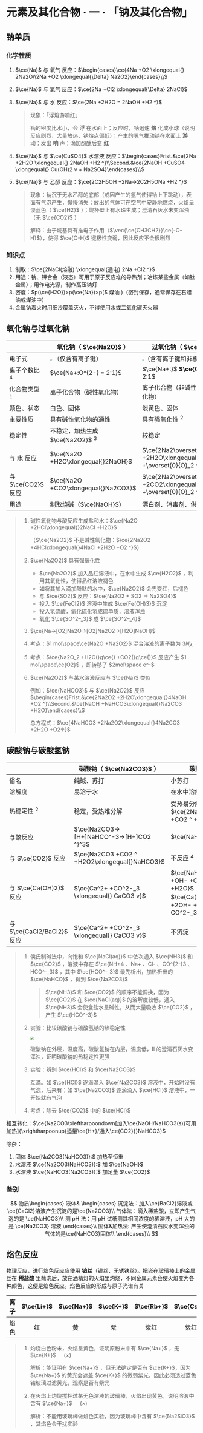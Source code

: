 # 元素及其化合物 · 一 · 「钠及其化合物」

## 钠单质

### 化学性质

1. $\ce{Na}$ 与 氧气 反应：$\begin{cases}\ce{4Na +O2 \xlongequal{} 2Na2O\\2Na +O2 \xlongequal{\Delta} Na2O2}\end{cases}\\$

2. $\ce{Na}$ 与 氯气 反应：$\ce{2Na +Cl2 \xlongequal{\Delta} 2NaCl}$

3. $\ce{Na}$ 与 水 反应：$\ce{2Na +2H2O = 2NaOH +H2 ^}$
   > 现象：「浮熔游响红」
   >
   > 钠的密度比水小，会 **浮** 在水面上；反应时，钠迅速 **熔** 化成小球（说明反应剧烈、大量放热、钠熔点偏低）；产生的氢气推动钠在水面上 **游** 动；发出 **响** 声；滴加酚酞后变 **红**

4. $\ce{Na}$ 与 $\ce{CuSO4}$ 水溶液 反应：$\begin{cases}Frist.&\ce{2Na +2H2O \xlongequal{} 2NaOH +H2 ^}\\Second.&\ce{2NaOH +CuSO4 \xlongequal{} Cu(OH)2 v + Na2SO4}\end{cases}\\$

5. $\ce{Na}$ 与 乙醇 反应：$\ce{2C2H5OH +2Na->2C2H5ONa +H2 ^}$

   > 现象：钠沉于无水乙醇的底部（或因产生的氢气使得钠上下跳动），表面有气泡产生，慢慢消失；放出的气体可在空气中安静地燃烧，火焰呈淡蓝色（ $\ce{H2}$ ）；烧杯壁上有水珠生成；澄清石灰水未变浑浊（无 $\ce{CO2}$ ）
   >
   > 解释：由于烷基具有推电子作用（$\vec{\ce{CH3CH2}}\ce{-O-H}$），使得 $\ce{O-H}$ 键极性变弱，因此反应不会很剧烈

### 知识点
1. 制取：$\ce{2NaCl(熔融) \xlongequal{通电} 2Na +Cl2 ^}$
2. 用途：钠、钾合金（液态）可用于原子反应堆的导热剂；冶炼某些金属（如钛金属）；用作电光源，制作高压钠灯
3. 密度：$p(\ce{H2O})>p(\ce{Na})>p($ 煤油 $)$（密封保存，通常保存在石蜡油或煤油中）
4. 金属钠着火时用细沙覆盖灭火，不得使用水或二氧化碳灭火器

## 氧化钠与过氧化钠

|                    | 氧化钠（ $\ce{Na2O}$ ）                                      | 过氧化钠（ $\ce{Na2O2}$ ）                                   |
| ------------------ | ------------------------------------------------------------ | ------------------------------------------------------------ |
| 电子式             | <img src="./images/1.1.svg" style="zoom: 33%;" /> （仅含有离子键） | <img src="./images/1.2.svg" style="zoom: 33%;" />（含有离子键和非极性共价键） |
| 离子个数比 $^4$    | $\ce{Na+:O^{2-} = 2:1}$                                      | $\ce{Na+:}$ **$\ce{O^{2-}2}$** $ = 2:1$                      |
| 化合物类型 $^1$    | 离子化合物（碱性氧化物）                                     | 离子化合物（非碱性氧化物，为过氧化物）                       |
| 颜色、状态         | 白色、固体                                                   | 淡黄色、固体                                                 |
| 主要性质           | 具有碱性氧化物的通性                                         | 具有强氧化性 $^2$                                            |
| 稳定性             | 不稳定，加热生成 $\ce{Na2O2}$ $^3$                           | 较稳定                                                       |
| 与 水 反应         | $\ce{Na2O +H2O\xlongequal{}2NaOH}$                           | $\ce{2Na2\overset{-1}{O}_2 +2H2O\xlongequal{2e^-}4NaOH +\overset{0}{O}_2 ^}^5$ |
| 与 $\ce{CO2}$ 反应 | $\ce{Na2O +CO2\xlongequal{}Na2CO3}$                          | $\ce{2Na2\overset{-1}{O}_2 +2CO2\xlongequal{2e^-}2Na2CO3 +\overset{0}{O}_2 ^}^5$ |
| 用途               | 制取烧碱（$\ce{NaOH}$）                                      | 漂白剂、消毒剂、供氧剂                                       |

> 1. 碱性氧化物与酸反应生成盐和水：$\ce{Na2O +2HCl\xlongequal{}2NaCl +H2O}$
>
>    （$\ce{Na2O2}$ 不是碱性氧化物：$\ce{2Na2O2 +4HCl\xlongequal{}4NaCl +2H2O +O2 ^}$）
>
> 2. $\ce{Na2O2}$ 具有强氧化性
>
>    - $\ce{Na2O2}$ 加入品红溶液中，在水中生成 $\ce{H2O2}$ ，利用其氧化性，使得品红溶液褪色
>    - 如将其加入滴加酚酞的水中，$\ce{Na2O2}$ 会先变红，后褪色
>    - 与 $\ce{SO2}$ 反应：$\ce{Na2O2 + SO2 → Na2SO4}$
>    - 投入 $\ce{FeCl2}$ 溶液中生成 $\ce{Fe(OH)3}$ 沉淀
>    -  投入氢硫酸，氧化硫化氢成硫单质，溶液浑浊
>    -  氧化 $\ce{SO^2–_3}$ 成 $\ce{SO^2–_4}$ 
>
> 3. $\ce{Na->[O2]Na2O->[O2]Na2O2->[H2O]NaOH}$
>
> 4. 考点：$1 mol\space\ce{Na2O +Na2O2}$ 混合溶液的离子数为 $3N_A$
>
> 5. 考点：$\ce{Na2O_2 +H2O(}g\ce{) +CO2(}g\ce{)}$ 反应产生 $1 mol\space\ce{O2}$ ，即转移了 $2mol\space e^-$
>
> 6. $\ce{Na2O2}$ 与某水溶液反应与 $\ce{Na}$ 类似
>
>    例如：$\ce{NaHCO3}$ 与 $\ce{Na2O2}$ 反应 $\begin{cases}Frist.&\ce{2Na2O2 +2H2O\xlongequal{}4NaOH +O2 ^}\\Second.&\ce{NaOH +NaHCO3\xlongequal{}Na2CO3 +H2O}\end{cases}\\$
>
>    总方程式：$\ce{4NaHCO3 +2Na2O2\xlongequal{}4Na2CO3 +2H2O +O2↑}$

## 碳酸钠与碳酸氢钠

|                            | 碳酸钠（ $\ce{Na2CO3}$ ）                     | 碳酸氢钠（ $\ce{NaHCO3}$ ）                                  |
| -------------------------- | --------------------------------------------- | ------------------------------------------------------------ |
| 俗名                       | 纯碱、苏打                                    | 小苏打                                                       |
| 溶解度                     | 易溶于水                                      | 在水中溶解度比 $\ce{Na2CO3}$ 小 $^1$                         |
| 热稳定性 $^2$              | 稳定，受热难分解                              | 受热易分解：$\ce{2NaHCO3\xlongequal{\Delta}Na2CO3 +CO2 ^ +H2O}$ |
| 与酸反应                   | $\ce{Na2CO3->[H+]NaHCO^-3->[H+]CO2 ^}^3$      | $\ce{NaHCO^-3->[H+]CO2 ^}$                                   |
| 与 $\ce{CO2}$ 反应         | $\ce{Na2CO3 +CO2 ^ +H2O2\xlongequal{}NaHCO3}$ | 不反应 $^4$                                                  |
| 与 $\ce{Ca(OH)2}$ 反应     | $\ce{Ca^2+ +CO^2-_3 \xlongequal{} CaCO3 v}$   | $\ce{NaHCO3}$ 少量：$\ce{HCO^-3 +OH- +Ca^2+ \xlongequal{} CaCO3 v +H2O}$<br>$\ce{Ca(OH)2}$ 少量：$\ce{2HCO^-3 +2OH- +Ca^2+ \xlongequal{} CaCO3 v + CO^2-_3 +2H2O}$ |
| 与 $\ce{CaCl2/BaCl2}$ 反应 | $\ce{Ca^2+ +CO^2-_3 \xlongequal{} CaCO3 v}$   | 不沉淀                                                       |

> 1. 侯氏制碱法中，向饱和 $\ce{NaCl(aq)}$ 中依次通入 $\ce{NH3}$ 和 $\ce{CO2}$ ，溶液中存在 $\ce{NH+4 、Na+ 、Cl- 、CO^{2-}3 、HCO^-_3}$ ，其中 $\ce{HCO^-_3}$ 最先析出，加热析出的 $\ce{NaHCO}$ ，得到 $\ce{Na2CO3}$​
>
>    > $\ce{NH3}$ 和 $\ce{CO2}$ 的顺序不能调换，因为 $\ce{CO2}$ 在 $\ce{NaCl(aq)}$ 的溶解度较低，通入  $\ce{NH3}$ 会使食盐水呈碱性，从而大量吸收 $\ce{CO2}$ ，产生 $\ce{HCO^-3}$ 
>
> 2. 实验：比较碳酸钠与碳酸氢钠的热稳定性
>
>    <img src="./images/1.3.png" style="zoom:50%;" />
>
>    碳酸钠在外层，温度高，碳酸氢钠在内层，温度低，$Ⅱ$ 的澄清石灰水变浑浊，证明碳酸钠的热稳定性更强
>
> 3. 实验：辨别 $\ce{HCl}$ 和 $\ce{Na2CO3}$
>
>    互滴。如 $\ce{HCl}$ 逐滴滴入 $\ce{Na2CO3}$ 溶液中，开始时没有气泡，后来有；如 $\ce{Na2CO3}$ 逐滴滴入 $\ce{HCl}$ 溶液中，一开始就有气泡
>
> 4. 考点：除去 $\ce{CO2}$ 中的 $\ce{HCl}$

相互转化：$\ce{Na2CO3\xleftharpoondown[加入\ce{NaOH/NaHCO3(s)}可用加热]{\xrightharpoonup{适量\ce{H+}/通入\ce{CO2}}}NaHCO3}$

除杂：

1. 固体 $\ce{Na2CO3(NaHCO3)}:$ 加热至恒重
2. 水溶液 $\ce{Na2CO3(NaHCO3)}:$ 加 $\ce{NaOH}$
3. 水溶液 $\ce{NaHCO3(Na2CO3)}:$ 加足量 $\ce{CO2}$

### 鉴别

$$
物质\begin{cases}
液体&
\begin{cases}
沉淀法：加入\ce{BaCl2}溶液或\ce{CaCl2}溶液产生沉淀的是\ce{Na2CO3}\\
气体法：滴入稀盐酸，立即产生气泡的是 \ce{NaHCO3}\\
测 pH 法：用 pH 试纸测其相同浓度的稀溶液，pH 大的是 \ce{Na2CO3} 溶液
\end{cases}\\
固体&加热法: 产生使澄清石灰水变浑浊的气体的是\ce{NaHCO3}固体\\
\end{cases}\\
$$

## 焰色反应

物理反应，进行焰色反应应使用 **铂丝**（镍丝、无锈铁丝）。把嵌在玻璃棒上的金属丝在 **稀盐酸** 里蘸洗后，放在酒精灯的火焰里灼烧，不同金属元素会使火焰变为各种颜色，这便是焰色反应。焰色反应的形成与原子光谱有关

| 离子  | $\ce{Li+}$ | $\ce{Na+}$ | $\ce{K+}$ | $\ce{Rb+}$ | $\ce{Cs+}$ | $\ce{Ca^{2+}}$ | $\ce{Cr^{2+}}$ | $\ce{Ba^{2+}}$ | $\ce{Cu^{2+}}$ |
| :---: | :--------: | :--------: | :-------: | :--------: | :--------: | :------------: | :------------: | :------------: | :------------: |
| 焰色  |     红     |     黄     |    紫     |    紫红    |    紫红    |      橙红      |      洋红      |      黄绿      |       绿       |

> 1. 灼烧白色粉末，火焰呈黄色，证明原粉末中有 $\ce{Na+}$ ，无 $\ce{K+}$ $\quad(×)$ 
>
>    解析：能证明有 $\ce{Na+}$ ，但无法确定是否有 $\ce{K+}$，因为 $\ce{Na+}$ 的黄光会遮盖 $\ce{K+}$ 的微弱紫光，因此必须透过蓝色钴玻璃过滤黄光，观察是否有紫光
>
> 2. 在火焰上灼烧搅拌过某无色溶液的玻璃棒，火焰出现黄色，说明溶液中含有 $\ce{Na+}$ $\quad(×)$ 
>
>    解析：不能用玻璃棒做焰色实验，因为玻璃棒中含有 $\ce{Na2SiO3}$ ，其焰色会干扰实验

